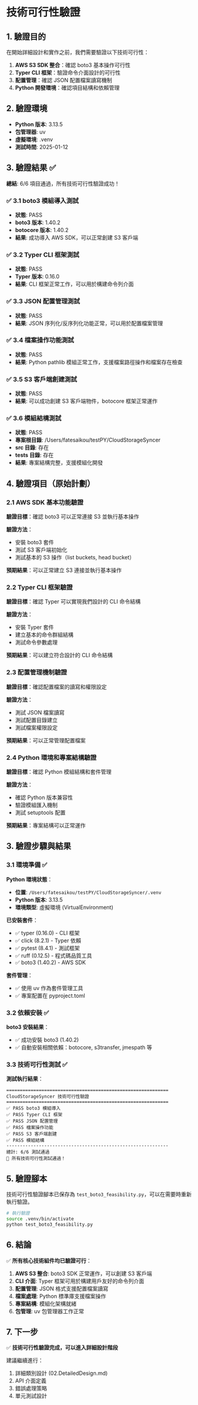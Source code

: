 # 技術可行性驗證

## 1. 驗證目的

在開始詳細設計和實作之前，我們需要驗證以下技術可行性：

1. **AWS S3 SDK 整合**：確認 boto3 基本操作可行性
2. **Typer CLI 框架**：驗證命令介面設計的可行性
3. **配置管理**：確認 JSON 配置檔案讀寫機制
4. **Python 開發環境**：確認項目結構和依賴管理

## 2. 驗證環境

- **Python 版本**: 3.13.5
- **包管理器**: uv
- **虛擬環境**: .venv
- **測試時間**: 2025-01-12

## 3. 驗證結果 ✅

**總結**: 6/6 項目通過，所有技術可行性驗證成功！

### ✅ 3.1 boto3 模組導入測試

- **狀態**: PASS
- **boto3 版本**: 1.40.2
- **botocore 版本**: 1.40.2
- **結果**: 成功導入 AWS SDK，可以正常創建 S3 客戶端

### ✅ 3.2 Typer CLI 框架測試

- **狀態**: PASS
- **Typer 版本**: 0.16.0
- **結果**: CLI 框架正常工作，可以用於構建命令列介面

### ✅ 3.3 JSON 配置管理測試

- **狀態**: PASS
- **結果**: JSON 序列化/反序列化功能正常，可以用於配置檔案管理

### ✅ 3.4 檔案操作功能測試

- **狀態**: PASS
- **結果**: Python pathlib 模組正常工作，支援檔案路徑操作和檔案存在檢查

### ✅ 3.5 S3 客戶端創建測試

- **狀態**: PASS
- **結果**: 可以成功創建 S3 客戶端物件，botocore 框架正常運作

### ✅ 3.6 模組結構測試

- **狀態**: PASS
- **專案根目錄**: /Users/fatesaikou/testPY/CloudStorageSyncer
- **src 目錄**: 存在
- **tests 目錄**: 存在
- **結果**: 專案結構完整，支援模組化開發

## 4. 驗證項目（原始計劃）

### 2.1 AWS SDK 基本功能驗證

**驗證目標**：確認 boto3 可以正常連接 S3 並執行基本操作

**驗證方法**：
- 安裝 boto3 套件
- 測試 S3 客戶端初始化
- 測試基本的 S3 操作（list buckets, head bucket）

**預期結果**：可以正常建立 S3 連接並執行基本操作

### 2.2 Typer CLI 框架驗證

**驗證目標**：確認 Typer 可以實現我們設計的 CLI 命令結構

**驗證方法**：
- 安裝 Typer 套件
- 建立基本的命令群組結構
- 測試命令參數處理

**預期結果**：可以建立符合設計的 CLI 命令結構

### 2.3 配置管理機制驗證

**驗證目標**：確認配置檔案的讀寫和權限設定

**驗證方法**：
- 測試 JSON 檔案讀寫
- 測試配置目錄建立
- 測試檔案權限設定

**預期結果**：可以正常管理配置檔案

### 2.4 Python 環境和專案結構驗證

**驗證目標**：確認 Python 模組結構和套件管理

**驗證方法**：
- 確認 Python 版本兼容性
- 驗證模組匯入機制
- 測試 setuptools 配置

**預期結果**：專案結構可以正常運作

## 3. 驗證步驟與結果

### 3.1 環境準備 ✅

**Python 環境狀態**：
- **位置**: `/Users/fatesaikou/testPY/CloudStorageSyncer/.venv`
- **Python 版本**: 3.13.5
- **環境類型**: 虛擬環境 (VirtualEnvironment)

**已安裝套件**：
- ✅ typer (0.16.0) - CLI 框架
- ✅ click (8.2.1) - Typer 依賴
- ✅ pytest (8.4.1) - 測試框架
- ✅ ruff (0.12.5) - 程式碼品質工具
- ✅ boto3 (1.40.2) - AWS SDK

**套件管理**：
- ✅ 使用 uv 作為套件管理工具
- ✅ 專案配置在 pyproject.toml

### 3.2 依賴安裝 ✅

**boto3 安裝結果**：
- ✅ 成功安裝 boto3 (1.40.2)
- ✅ 自動安裝相關依賴：botocore, s3transfer, jmespath 等

### 3.3 技術可行性測試 ✅

**測試執行結果**：
```
============================================================
CloudStorageSyncer 技術可行性驗證
============================================================
✅ PASS boto3 模組導入
✅ PASS Typer CLI 框架
✅ PASS JSON 配置管理
✅ PASS 檔案操作功能
✅ PASS S3 客戶端創建
✅ PASS 模組結構
------------------------------------------------------------
總計: 6/6 測試通過
🎉 所有技術可行性測試通過！
```

## 5. 驗證腳本

技術可行性驗證腳本已保存為 `test_boto3_feasibility.py`，可以在需要時重新執行驗證。

```bash
# 執行驗證
source .venv/bin/activate
python test_boto3_feasibility.py
```

## 6. 結論

✅ **所有核心技術組件均已驗證可行**：

1. **AWS S3 整合**: boto3 SDK 正常運作，可以創建 S3 客戶端
2. **CLI 介面**: Typer 框架可用於構建用戶友好的命令列介面
3. **配置管理**: JSON 格式支援配置檔案讀寫
4. **檔案處理**: Python 標準庫支援檔案操作
5. **專案結構**: 模組化架構就緒
6. **包管理**: uv 包管理器工作正常

## 7. 下一步

✅ **技術可行性驗證完成，可以進入詳細設計階段**

建議繼續進行：
1. 詳細類別設計 (02.DetailedDesign.md)
2. API 介面定義
3. 錯誤處理策略
4. 單元測試設計
